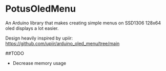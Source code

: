 # PotusOledMenu
An Arduino library that makes creating simple menus on SSD1306 128x64 oled displays a lot easier. 

Design heavily inspired by upiir: https://github.com/upiir/arduino_oled_menu/tree/main

##TODO
- Decrease memory usage
